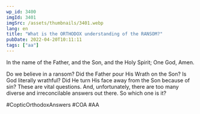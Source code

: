 ```yaml
---
wp_id: 3400
imgId: 3401
imgSrc: /assets/thumbnails/3401.webp
lang: en
title: "What is the ORTHODOX understanding of the RANSOM?"
pubDate: 2022-04-20T10:11:11
tags: ["aa"]
---
```


<!-- page: 6 -->

<p>In the name of the Father, and the Son, and the Holy Spirit; One God, Amen.  </p>
<p>Do we believe in a ransom? Did the Father pour His Wrath on the Son? Is God literally wrathful? Did He turn His face away from the Son because of sin? These are vital questions. And, unfortunately, there are too many diverse and irreconcilable answers out there. So which one is it?  </p>
<p>#CopticOrthodoxAnswers #COA #AA</p>
